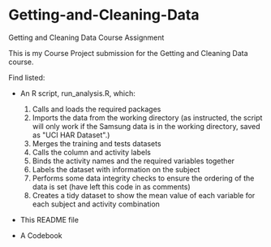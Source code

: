 # Getting-and-Cleaning-Data
Getting and Cleaning Data Course Assignment

This is my Course Project submission for the Getting and Cleaning Data course. 

Find listed:
* An R script, run_analysis.R, which:
  1. Calls and loads the required packages
  2. Imports the data from the working directory (as instructed, the script will only work if the Samsung data is in the working directory, saved as "UCI HAR Dataset".)
  3. Merges the training and tests datasets
  4. Calls the column and activity labels
  5. Binds the activity names and the required variables together
  6. Labels the dataset with information on the subject
  7. Performs some data integrity checks to ensure the ordering of the data is set (have left this code in as comments)
  8. Creates a tidy dataset to show the mean value of each variable for each subject and activity combination
  
*  This README file
*  A Codebook
